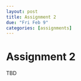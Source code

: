 ```yaml
---
layout: post
title: Assignment 2
due: "Fri Feb 9"
categories: [assignments]
---
```


# Assignment 2

TBD

